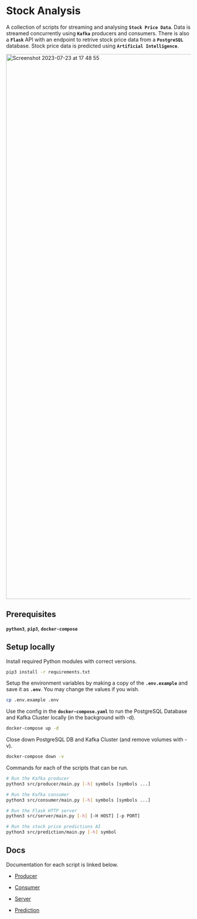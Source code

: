 # Stock Analysis
A collection of scripts for streaming and analysing **`Stock Price Data`**. Data is streamed concurrently using **`Kafka`** producers and consumers. There is also a **`Flask`** API with an endpoint to retrive stock price data from a **`PostgreSQL`** database. Stock price data is predicted using **`Artificial Intelligence`**. 

<img width="1485" alt="Screenshot 2023-07-23 at 17 48 55" src="https://github.com/chrismalcolm/stock-analysis/assets/43220741/99d4bd92-f023-4fc5-807e-ece72b6857ef">

## Prerequisites
**`python3`**, **`pip3`**, **`docker-compose`**

## Setup locally
Install required Python modules with correct versions.
```bash
pip3 install -r requirements.txt
```

Setup the environment variables by making a copy of the **`.env.example`** and save it as **`.env`**. You may change the values if you wish.
```bash
cp .env.example .env
```

Use the config in the **`docker-compose.yaml`** to run the PostgreSQL Database and Kafka Cluster locally (in the background with -d).
```bash
docker-compose up -d
```

Close down PostgreSQL DB and Kafka Cluster (and remove volumes with -v).
```bash
docker-compose down -v
```

Commands for each of the scripts that can be run.
```bash
# Run the Kafka producer
python3 src/producer/main.py [-h] symbols [symbols ...]

# Run the Kafka consumer
python3 src/consumer/main.py [-h] symbols [symbols ...]

# Run the Flask HTTP server
python3 src/server/main.py [-h] [-H HOST] [-p PORT]

# Run the stock price predictions AI
python3 src/prediction/main.py [-h] symbol
```

## Docs
Documentation for each script is linked below.

* [Producer](https://github.com/chrismalcolm/stock-analysis/tree/main/src/producer/README.md)

* [Consumer](https://github.com/chrismalcolm/stock-analysis/tree/main/src/consumer/README.md)

* [Server](https://github.com/chrismalcolm/stock-analysis/tree/main/src/server/README.md)

* [Prediction](https://github.com/chrismalcolm/stock-analysis/tree/main/src/prediction/README.md)
